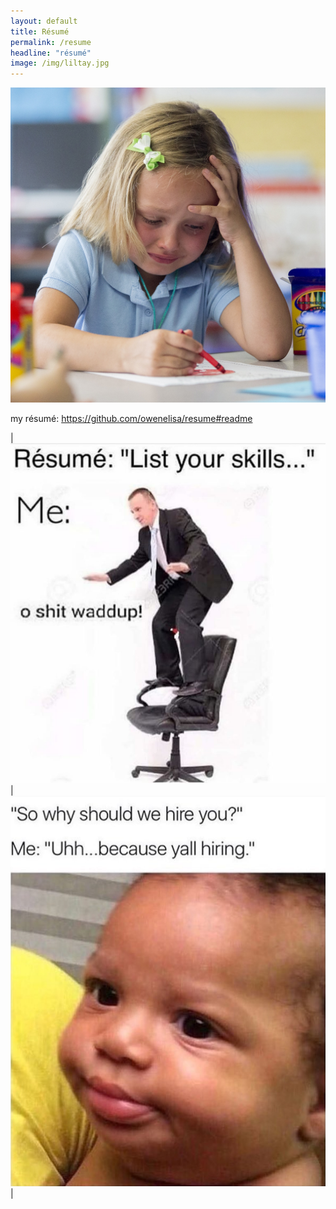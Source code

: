 ```yaml
---
layout: default
title: Résumé
permalink: /resume
headline: "résumé"
image: /img/liltay.jpg
---
```


[![overwhelmed](/img/overwhelmed.jpg)](https://github.com/owenelisa/resume)

my résumé: <https://github.com/owenelisa/resume#readme>

| [![o shit whaddup](/img/list-skills.jpg)](https://github.com/owenelisa/resume) | [![uh, because y'all hiring](/img/hiring.png)](https://github.com/owenelisa/resume) |
